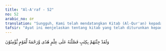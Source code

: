 ```yaml
---
title: "Al-A'raf - 52"
no: 52
arabic_no: ٥٢
translation: "Sungguh, Kami telah mendatangkan Kitab (Al-Qur'an) kepada mereka, yang Kami jelaskan atas dasar pengetahuan, sebagai petunjuk dan rahmat bagi orang-orang yang beriman."
tafsir: "Ayat ini menjelaskan tentang kitab yang telah diturunkan kepada manusia, yaitu Al-Qur'an kitab samawi yang mengandung penjelasan-penjelasan dan petunjuk-petunjuk bagi manusia dalam ayat-ayat yang cukup jelas dan terang karena telah dijelaskan oleh Allah kepada manusia dengan perantaraan Rasul-Nya Muhammad saw. Al-Qur'an itu menjadi petunjuk dan rahmat bagi orang-orang yang beriman yang mempercayai bahwa Al-Qur'an adalah wahyu dari Allah. Bila seseorang mau mempelajarinya, dan mau mengamalkan segala perintah Allah dan meninggalkan segala larangan-Nya, dia akan mendapatkan kebahagiaan dan rahmat Allah. Al-Qur'an berisi pokok-pokok dasar agama secara umum, baik yang berhubungan dengan akidah dan ibadah, maupun yang berhubungan dengan muamalah, pergaulan yang luas antar bangsa di dunia ini.\n\nDengan adanya Al-Qur'an sebagai pedoman dan petunjuk bagi manusia, maka diharapkan penyakit taklid buta dengan mengikuti cara-cara nenek moyang yang tidak sesuai dengan ajaran Al-Qur'an, syirik, menyembah selain Allah, seperti berhala, kubur yang dianggap keramat, dan lainnya dapat dihilangkan. Al-Qur'an mengajarkan tauhid, hanya kepada Allah manusia beribadah dan meminta pertolongan. Dengan demikian, ungkapan seperti yang terdapat dalam firman Allah di bawah ini tidak terdengar lagi, yaitu: \n\n\"Sesungguhnya kami mendapati nenek moyang kami menganut suatu (agama) dan sesungguhnya kami sekedar pengikut jejak-jejak mereka.\" (az-Zukhuf/43: 23)"
---
```

وَلَقَدْ جِئْنٰهُمْ بِكِتٰبٍ فَصَّلْنٰهُ عَلٰى عِلْمٍ هُدًى وَّرَحْمَةً لِّقَوْمٍ يُّؤْمِنُوْنَ 